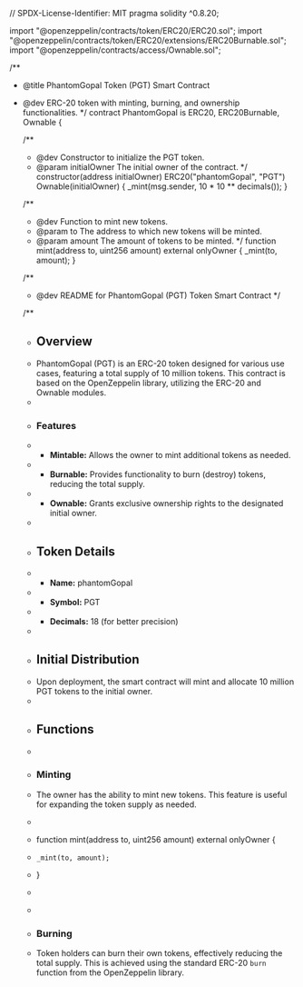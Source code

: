 // SPDX-License-Identifier: MIT
pragma solidity ^0.8.20;

import "@openzeppelin/contracts/token/ERC20/ERC20.sol";
import "@openzeppelin/contracts/token/ERC20/extensions/ERC20Burnable.sol";
import "@openzeppelin/contracts/access/Ownable.sol";

/**
 * @title PhantomGopal Token (PGT) Smart Contract
 * @dev ERC-20 token with minting, burning, and ownership functionalities.
 */
contract PhantomGopal is ERC20, ERC20Burnable, Ownable {

    /**
     * @dev Constructor to initialize the PGT token.
     * @param initialOwner The initial owner of the contract.
     */
    constructor(address initialOwner)
        ERC20("phantomGopal", "PGT")
        Ownable(initialOwner)
    {
        _mint(msg.sender, 10 * 10 ** decimals());
    }

    /**
     * @dev Function to mint new tokens.
     * @param to The address to which new tokens will be minted.
     * @param amount The amount of tokens to be minted.
     */
    function mint(address to, uint256 amount) external onlyOwner {
        _mint(to, amount);
    }

    /**
     * @dev README for PhantomGopal (PGT) Token Smart Contract
     */

    /**
     * ## Overview
     * PhantomGopal (PGT) is an ERC-20 token designed for various use cases, featuring a total supply of 10 million tokens. This contract is based on the OpenZeppelin library, utilizing the ERC-20 and Ownable modules.
     *
     * ### Features
     * - **Mintable:** Allows the owner to mint additional tokens as needed.
     * - **Burnable:** Provides functionality to burn (destroy) tokens, reducing the total supply.
     * - **Ownable:** Grants exclusive ownership rights to the designated initial owner.
     *
     * ## Token Details
     * - **Name:** phantomGopal
     * - **Symbol:** PGT
     * - **Decimals:** 18 (for better precision)
     *
     * ## Initial Distribution
     * Upon deployment, the smart contract will mint and allocate 10 million PGT tokens to the initial owner.
     *
     * ## Functions
     *
     * ### Minting
     * The owner has the ability to mint new tokens. This feature is useful for expanding the token supply as needed.
     * ```solidity
     * function mint(address to, uint256 amount) external onlyOwner {
     *     _mint(to, amount);
     * }
     * ```
     *
     * ### Burning
     * Token holders can burn their own tokens, effectively reducing the total supply. This is achieved using the standard ERC-20 `burn` function from the OpenZeppelin library.
